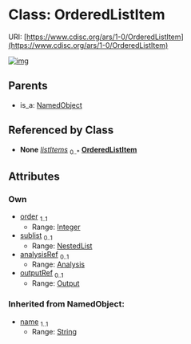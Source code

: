 
# Class: OrderedListItem




URI: [https://www.cdisc.org/ars/1-0/OrderedListItem](https://www.cdisc.org/ars/1-0/OrderedListItem)


[![img](https://yuml.me/diagram/nofunky;dir:TB/class/[Output],[Output]<outputRef%200..1-%20[OrderedListItem&#124;order:integer;name(i):string],[Analysis]<analysisRef%200..1-%20[OrderedListItem],[NestedList]<sublist%200..1-++[OrderedListItem],[NestedList]++-%20listItems%200..*>[OrderedListItem],[NamedObject]^-[OrderedListItem],[NestedList],[NamedObject],[Analysis])](https://yuml.me/diagram/nofunky;dir:TB/class/[Output],[Output]<outputRef%200..1-%20[OrderedListItem&#124;order:integer;name(i):string],[Analysis]<analysisRef%200..1-%20[OrderedListItem],[NestedList]<sublist%200..1-++[OrderedListItem],[NestedList]++-%20listItems%200..*>[OrderedListItem],[NamedObject]^-[OrderedListItem],[NestedList],[NamedObject],[Analysis])

## Parents

 *  is_a: [NamedObject](NamedObject.md)

## Referenced by Class

 *  **None** *[listItems](listItems.md)*  <sub>0..\*</sub>  **[OrderedListItem](OrderedListItem.md)**

## Attributes


### Own

 * [order](order.md)  <sub>1..1</sub>
     * Range: [Integer](types/Integer.md)
 * [sublist](sublist.md)  <sub>0..1</sub>
     * Range: [NestedList](NestedList.md)
 * [analysisRef](analysisRef.md)  <sub>0..1</sub>
     * Range: [Analysis](Analysis.md)
 * [outputRef](outputRef.md)  <sub>0..1</sub>
     * Range: [Output](Output.md)

### Inherited from NamedObject:

 * [name](name.md)  <sub>1..1</sub>
     * Range: [String](types/String.md)
